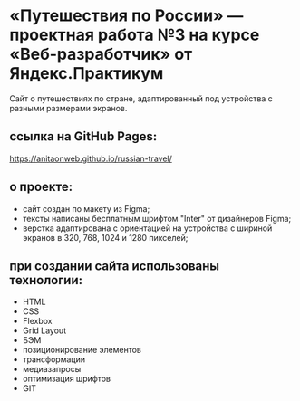 # «Путешествия по России» — проектная работа №3 на курсе «Веб-разработчик» от Яндекс.Практикум

Сайт о путешествиях по стране, адаптированный под устройства с разными размерами экранов.

## ссылка на GitHub Pages:
https://anitaonweb.github.io/russian-travel/

## о проекте:

* сайт создан по макету из Figma;
* тексты написаны бесплатным шрифтом "Inter" от дизайнеров Figma; 
* верстка адаптирована с ориентацией на устройства с шириной экранов в 320, 768, 1024 и 1280 пикселей;

## при создании сайта использованы технологии:
* HTML
* CSS
* Flexbox
* Grid Layout
* БЭМ
* позиционирование элементов
* трансформации
* медиазапросы
* оптимизация шрифтов
* GIT

